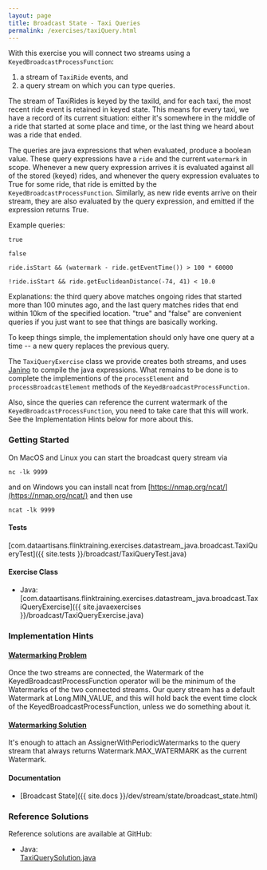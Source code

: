 ```yaml
---
layout: page
title: Broadcast State - Taxi Queries
permalink: /exercises/taxiQuery.html
---
```


With this exercise you will connect two streams using a `KeyedBroadcastProcessFunction`:

1. a stream of `TaxiRide` events, and
2. a query stream on which you can type queries.

The stream of TaxiRides is keyed by the taxiId, and for each taxi, the most recent ride event is retained in keyed state. This means for every taxi, we have a record of its current situation: either it's somewhere in the middle of a ride that started at some place and time, or the last thing we heard about was a ride that ended.

The queries are java expressions that when evaluated, produce a boolean value. These query expressions have a `ride` and the current `watermark` in scope. Whenever a new query expression arrives it is evaluated against all of the stored (keyed) rides, and whenever the query expression evaluates to True for some ride, that ride is emitted by the `KeyedBroadcastProcessFunction`. Similarly, as new ride events arrive on their stream, they are also evaluated by the query expression, and emitted if the expression returns True.

Example queries:

    true

    false

    ride.isStart && (watermark - ride.getEventTime()) > 100 * 60000

    !ride.isStart && ride.getEuclideanDistance(-74, 41) < 10.0

Explanations: the third query above matches ongoing rides that started more than 100 minutes ago, and the last query matches rides that end within 10km of the specified location. "true" and "false" are convenient queries if you just want to see that things are basically working.

To keep things simple, the implementation should only have one query at a time -- a new query replaces the previous query.

The `TaxiQueryExercise` class we provide creates both streams, and uses [Janino](https://janino-compiler.github.io/janino/) to compile the java expressions. What remains to be done is to complete the implementions of the `processElement` and `processBroadcastElement` methods of the `KeyedBroadcastProcessFunction`.

Also, since the queries can reference the current watermark of the `KeyedBroadcastProcessFunction`, you need to take care that this will work. See the Implementation Hints below for more about this.

### Getting Started

On MacOS and Linux you can start the broadcast query stream via

    nc -lk 9999

and on Windows you can install ncat from [https://nmap.org/ncat/](https://nmap.org/ncat/) and then use

    ncat -lk 9999

#### Tests

[com.dataartisans.flinktraining.exercises.datastream_java.broadcast.TaxiQueryTest]({{ site.tests }}/broadcast/TaxiQueryTest.java)

#### Exercise Class

- Java: [com.dataartisans.flinktraining.exercises.datastream_java.broadcast.TaxiQueryExercise]({{ site.javaexercises }}/broadcast/TaxiQueryExercise.java)

### Implementation Hints

<div class="panel-group" id="accordion" role="tablist" aria-multiselectable="true">
  <div class="panel panel-default">
    <div class="panel-heading" role="tab" id="headingThree">
      <h4 class="panel-title">
        <a class="collapsed" role="button" data-toggle="collapse" data-parent="#accordion" href="#collapseThree" aria-expanded="false" aria-controls="collapseThree">
Watermarking Problem
        </a>
      </h4>
    </div>
    <div id="collapseThree" class="panel-collapse collapse" role="tabpanel" aria-labelledby="headingThree">
      <div class="panel-body" markdown="span">
      Once the two streams are connected, the Watermark of the KeyedBroadcastProcessFunction operator
    	will be the minimum of the Watermarks of the two connected streams. Our query stream has a default
    	Watermark at Long.MIN_VALUE, and this will hold back the event time clock of the
    	KeyedBroadcastProcessFunction, unless we do something about it.
      </div>
    </div>
  </div>
  <div class="panel panel-default">
    <div class="panel-heading" role="tab" id="headingFour">
      <h4 class="panel-title">
        <a class="collapsed" role="button" data-toggle="collapse" data-parent="#accordion" href="#collapseFour" aria-expanded="false" aria-controls="collapseFour">
Watermarking Solution
        </a>
      </h4>
    </div>
    <div id="collapseFour" class="panel-collapse collapse" role="tabpanel" aria-labelledby="headingFour">
      <div class="panel-body" markdown="span">
      It's enough to attach an AssignerWithPeriodicWatermarks to the query stream that always returns Watermark.MAX_WATERMARK as the current Watermark.
      </div>
    </div>
  </div>
</div>

#### Documentation

- [Broadcast State]({{ site.docs }}/dev/stream/state/broadcast_state.html)

### Reference Solutions

Reference solutions are available at GitHub:

- Java:  
    [TaxiQuerySolution.java]({{site.javasolutions}}/broadcast/TaxiQuerySolution.java)  
